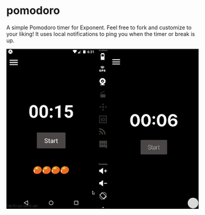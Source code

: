 # pomodoro

A simple Pomodoro timer for Exponent. Feel free to fork and customize to
your liking! It uses local notifications to ping you when the timer or
break is up.

![Demo gif](demo.gif)
